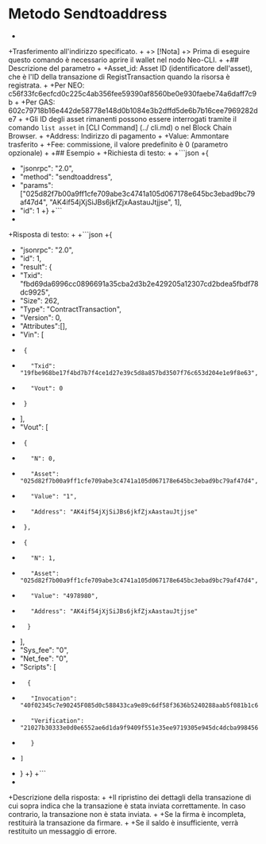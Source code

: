 # Metodo Sendtoaddress 
+
+Trasferimento all'indirizzo specificato.
+
+> [!Nota]
+> Prima di eseguire questo comando è necessario aprire il wallet nel nodo Neo-CLI.
+
+## Descrizione del parametro
+
+Asset_id: Asset ID (identificatore dell'asset), che è l'ID della transazione di RegistTransaction quando la risorsa è registrata.
+
+Per NEO: c56f33fc6ecfcd0c225c4ab356fee59390af8560be0e930faebe74a6daff7c9b
+
+Per GAS: 602c79718b16e442de58778e148d0b1084e3b2dffd5de6b7b16cee7969282de7
+
+Gli ID degli asset rimanenti possono essere interrogati tramite il comando `list asset` in [CLI Command] (../ cli.md) o nel Block Chain Browser.
+
+Address: Indirizzo di pagamento
+
+Value: Ammontare trasferito
+
+Fee: commissione, il valore predefinito è 0 (parametro opzionale)
+
+## Esempio
+
+Richiesta di testo:
+
+```json
+{
+  "jsonrpc": "2.0",
+  "method": "sendtoaddress",
+  "params": ["025d82f7b00a9ff1cfe709abe3c4741a105d067178e645bc3ebad9bc79af47d4", "AK4if54jXjSiJBs6jkfZjxAastauJtjjse", 1],
+  "id": 1
+}
+```
+
+Risposta di testo:
+
+```json
+{
+  "jsonrpc": "2.0",
+  "id": 1,
+  "result": {
+    "Txid": "fbd69da6996cc0896691a35cba2d3b2e429205a12307cd2bdea5fbdf78dc9925",
+    "Size": 262,
+    "Type": "ContractTransaction",
+    "Version": 0,
+    "Attributes":[],
+    "Vin": [
+      { 
+        "Txid": "19fbe968be17f4bd7b7f4ce1d27e39c5d8a857bd3507f76c653d204e1e9f8e63",
+        "Vout": 0
+      }
+    ],
+    "Vout": [
+      {
+        "N": 0,
+        "Asset": "025d82f7b00a9ff1cfe709abe3c4741a105d067178e645bc3ebad9bc79af47d4",
+        "Value": "1",
+        "Address": "AK4if54jXjSiJBs6jkfZjxAastauJtjjse"
+      },
+      {
+        "N": 1,
+        "Asset": "025d82f7b00a9ff1cfe709abe3c4741a105d067178e645bc3ebad9bc79af47d4",
+        "Value": "4978980",
+        "Address": "AK4if54jXjSiJBs6jkfZjxAastauJtjjse"
+       }
+    ],
+    "Sys_fee": "0",
+    "Net_fee": "0",
+    "Scripts": [
+       {
+        "Invocation": "40f02345c7e90245F085d0c588433ca9e89c6df58f3636b5240288aab5f081b1c67c3cad5946890de9001fcfe8d8b748b647b116891e6f1fb2393cc2f1aba45a81",
+        "Verification": "21027b30333e0d0e6552ae6d1da9f9409f551e35ee9719305e945dc4dcba998456caac"
+        }
+     ]
+  }
+}
+```
+
+Descrizione della risposta:
+
+Il ripristino dei dettagli della transazione di cui sopra indica che la transazione è stata inviata correttamente. In caso contrario, la transazione non è stata inviata.
+
+Se la firma è incompleta, restituirà la transazione da firmare.
+
+Se il saldo è insufficiente, verrà restituito un messaggio di errore.

